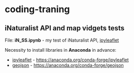 # coding-traning


## iNaturalist API and map vidgets tests
File: **iN_SS.ipynb** - my test of iNaturalist API, [ipyleaflet](https://github.com/jupyter-widgets/ipyleaflet)

Necessity to install libraries in **Anaconda** in advance:
* [ipyleaflet](https://leafletjs.com) - https://anaconda.org/conda-forge/ipyleaflet
* [geojson](https://geojson.org) - https://anaconda.org/conda-forge/geojson
